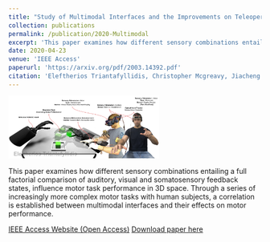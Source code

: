 ```yaml
---
title: "Study of Multimodal Interfaces and the Improvements on Teleoperation"
collection: publications
permalink: /publication/2020-Multimodal
excerpt: 'This paper examines how different sensory combinations entailing a full factorial comparison of auditory, visual and somatosensory feedback states, influence motor task performance in 3D space. Through a series of increasingly more complex motor tasks with human subjects, a correlation is established between multimodal interfaces and their effects on motor performance.'
date: 2020-04-23
venue: 'IEEE Access'
paperurl: 'https://arxiv.org/pdf/2003.14392.pdf'
citation: 'Eleftherios Triantafyllidis, Christopher Mcgreavy, Jiacheng Gu and Zhibin Li, "Study of Multimodal Interfaces and the Improvements on Teleoperation," in IEEE Access, vol. 8, pp. 78213-78227, 2020, doi: 10.1109/ACCESS.2020.2990080.'
---
```

<img src="/images/publication_multimodal-interfaces.png" alt="Description of image" width="300"/>

This paper examines how different sensory combinations entailing a full factorial comparison of auditory, visual and somatosensory feedback states, influence motor task performance in 3D space. Through a series of increasingly more complex motor tasks with human subjects, a correlation is established between multimodal interfaces and their effects on motor performance.

[IEEE Access Website (Open Access)](https://ieeexplore.ieee.org/document/9076603)
[Download paper here](https://arxiv.org/pdf/2003.14392.pdf)

